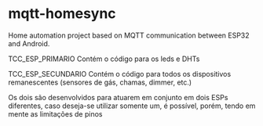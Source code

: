 # mqtt-homesync
Home automation project based on MQTT communication between ESP32 and Android.

TCC_ESP_PRIMARIO Contém o código para os leds e DHTs

TCC_ESP_SECUNDARIO Contém o código para todos os dispositivos remanescentes (sensores de gás, chamas, dimmer, etc.)

Os dois são desenvolvidos para atuarem em conjunto em dois ESPs diferentes, caso deseja-se utilizar somente um, é possível, porém, tendo em mente as limitações de pinos
